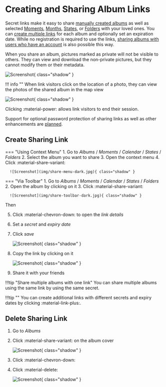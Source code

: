 # Creating and Sharing Album Links

Secret links make it easy to share [manually created albums](../organize/albums.md) as well as selected [Moments](../organize/moments.md), [Months](../organize/calendar.md), [States](../search/index.md#states), or [Folders](../organize/folders.md) with your loved ones. You can [create multiple links](#create-sharing-link) for each album and optionally set an expiration date. While no registration is required to use the links, [sharing albums with users who have an account](../users/sharing.md) is also possible this way.

When you share an album, pictures marked as private will not be visible to others. They can view and download the non-private pictures, but they cannot modify them or their metadata.

![Screenshot](img/link-card-dark.jpg){ class="shadow" }

!!! info ""
    When link visitors click on the location of a photo, they can view the photos of the shared album in the map view


![Screenshot](img/link-places-dark.jpg){ class="shadow" }

Clicking :material-power: allows link visitors to end their session.

Support for optional password protection of sharing links as well as other enhancements are [planned](https://github.com/photoprism/photoprism/issues?q=is%3Aissue+is%3Aopen+sharing+in%3Atitle+label%3Aidea).

## Create Sharing Link ##

=== "Using Context Menu"
     1. Go to *Albums* / *Moments* / *Calendar* / *States* / *Folders*
     2. Select the album you want to share
     3. Open the context menu
     4. Click :material-share-variant:
    
      ![Screenshot](img/share-menu-dark.jpg){ class="shadow" }

=== "Via Toolbar"
     1. Go to *Albums* / *Moments* / *Calendar* / *States* / *Folders*
     2. Open the album by clicking on it
     3. Click :material-share-variant:

      ![Screenshot](img/share-toolbar-dark.jpg){ class="shadow" }

Then

5. Click :material-chevron-down: to open the *link details*
6. Set a *secret* and *expiry date*
7. Click *save*
    
    ![Screenshot](img/share-dialog-add-dark.jpg){ class="shadow" }
    
8. Copy the link by clicking on it
    
    ![Screenshot](img/share-dialog-copy-dark.jpg){ class="shadow" }
    
9. Share it with your friends

!!!tip "Share multiple albums with one link"
    You can share multiple albums using the same link by using the same secret.

!!!tip ""
    You can create additional links with different secrets and expiry dates by clicking :material-link-plus:.

## Delete Sharing Link ##

1. Go to *Albums*
2. Click :material-share-variant: on the album cover

    ![Screenshot](img/share-delete-1-dark.jpg){ class="shadow" }
    
3. Click :material-chevron-down:
4. Click :material-delete:

     ![Screenshot](img/share-delete-2-dark.jpg){ class="shadow" }